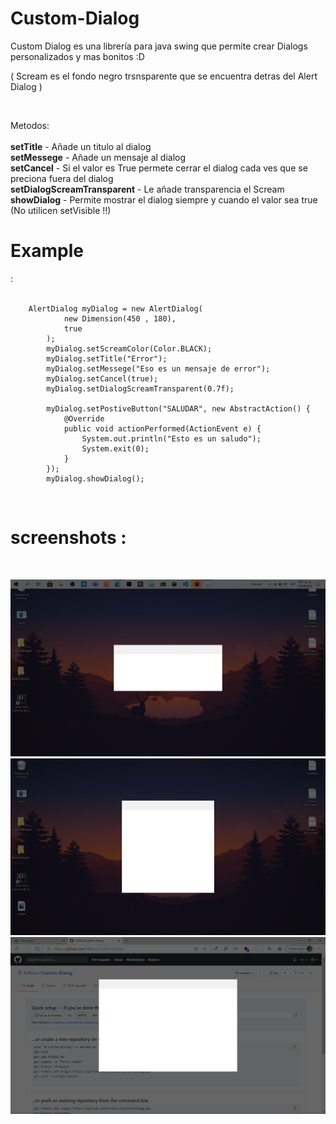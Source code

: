 # Custom-Dialog
Custom Dialog es una librería para java swing que permite crear Dialogs personalizados y mas bonitos :D  

( Scream es el fondo negro trsnsparente que se encuentra detras del Alert Dialog )

<br/>

Metodos:<br/><br/>
<strong>setTitle</strong> - Añade un titulo al dialog <br/>
<strong>setMessege</strong> - Añade un mensaje al dialog <br/>
<strong>setCancel</strong> - Si el valor es True permete cerrar el dialog cada ves que se preciona fuera del dialog <br/>
<strong>setDialogScreamTransparent</strong> - Le añade transparencia el Scream <br/>
<strong>showDialog</strong> - Permite mostrar el dialog siempre y cuando el valor sea true (No utilicen setVisible !!) <br/>

<h1>Example</h1> :<br/><br/>

        AlertDialog myDialog = new AlertDialog(
                new Dimension(450 , 180),
                true
            );
            myDialog.setScreamColor(Color.BLACK);
            myDialog.setTitle("Error");
            myDialog.setMessege("Eso es un mensaje de error");
            myDialog.setCancel(true);
            myDialog.setDialogScreamTransparent(0.7f);

            myDialog.setPostiveButton("SALUDAR", new AbstractAction() {
                @Override
                public void actionPerformed(ActionEvent e) {
                    System.out.println("Esto es un saludo");
                    System.exit(0);
                }
            });
            myDialog.showDialog();




<br/>
<h1>screenshots : </h1>
<br/>


![alt text](https://github.com/SirRiuz/Custom-Dialog/blob/master/img/scream.png)
![alt text](https://github.com/SirRiuz/Custom-Dialog/blob/master/img/scream_1.png)
![alt text](https://github.com/SirRiuz/Custom-Dialog/blob/master/img/scream_2.png)



